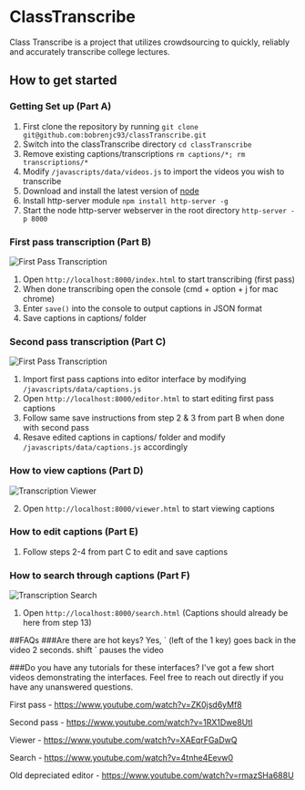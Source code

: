 # ClassTranscribe
Class Transcribe is a project that utilizes crowdsourcing to quickly, reliably and accurately transcribe college lectures.

## How to get started

### Getting Set up (Part A)
1. First clone the repository by running `git clone git@github.com:bobrenjc93/classTranscribe.git`
2. Switch into the classTranscribe directory `cd classTranscribe`
3. Remove existing captions/transcriptions `rm captions/*; rm transcriptions/*`
4. Modify `/javascripts/data/videos.js` to import the videos you wish to transcribe
6. Download and install the latest version of [node](https://nodejs.org/)
7. Install http-server module `npm install http-server -g`
5. Start the node http-server webserver in the root directory `http-server -p 8000`

### First pass transcription (Part B)

![First Pass Transcription](http://i.imgur.com/RtDixJH.png "First Pass Transcription")

1. Open `http://localhost:8000/index.html` to start transcribing (first pass)
2. When done transcribing open the console (cmd + option + j for mac chrome)
3. Enter `save()` into the console to output captions in JSON format
4. Save captions in captions/ folder

### Second pass transcription (Part C)

![First Pass Transcription](http://i.imgur.com/6bbshSt.png "First Pass Transcription")

1. Import first pass captions into editor interface by modifying `/javascripts/data/captions.js`
2. Open `http://localhost:8000/editor.html` to start editing first pass captions
3. Follow same save instructions from step 2 & 3 from part B when done with second pass
4. Resave edited captions in captions/ folder and modify `/javascripts/data/captions.js` accordingly

### How to view captions (Part D)

![Transcription Viewer](http://i.imgur.com/cRPnyMl.png "Transcription Viewer")

2. Open `http://localhost:8000/viewer.html` to start viewing captions

### How to edit captions (Part E)
1. Follow steps 2-4 from part C to edit and save captions

### How to search through captions (Part F)

![Transcription Search](http://i.imgur.com/VGM2ITS.png "Transcription Search")

1. Open `http://localhost:8000/search.html` (Captions should already be here from step 13)

##FAQs
###Are there are hot keys?
Yes, \` (left of the 1 key) goes back in the video 2 seconds. shift \` pauses the video

###Do you have any tutorials for these interfaces?
I've got a few short videos demonstrating the interfaces. Feel free to reach out directly if you have any unanswered questions.

First pass - https://www.youtube.com/watch?v=ZK0jsd6yMf8

Second pass - https://www.youtube.com/watch?v=1RX1Dwe8UtI

Viewer - https://www.youtube.com/watch?v=XAEqrFGaDwQ

Search - https://www.youtube.com/watch?v=4tnhe4Eevw0

Old depreciated editor - https://www.youtube.com/watch?v=rmazSHa688U
